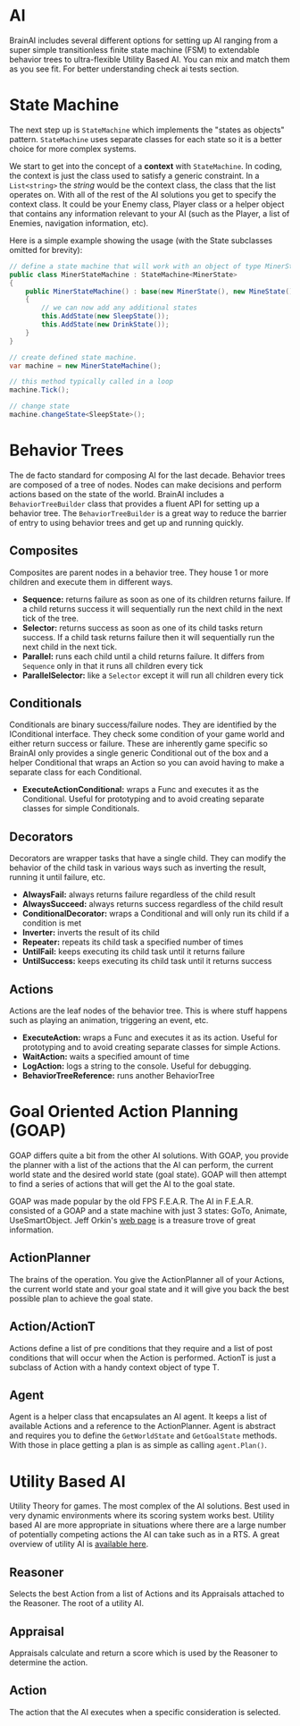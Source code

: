 AI
==========
BrainAI includes several different options for setting up AI ranging from a super simple transitionless finite state machine (FSM) to extendable behavior trees to ultra-flexible Utility Based AI. 
You can mix and match them as you see fit.
For better understanding check ai tests section.

State Machine
==========
The next step up is `StateMachine` which implements the "states as objects" pattern. 
`StateMachine` uses separate classes for each state so it is a better choice for more complex systems.

We start to get into the concept of a **context** with `StateMachine`. 
In coding, the context is just the class used to satisfy a generic constraint. 
In a `List<string>` the *string* would be the context class, the class that the list operates on. 
With all of the rest of the AI solutions you get to specify the context class. 
It could be your Enemy class, Player class or a helper object that contains any information relevant to your AI (such as the Player, a list of Enemies, navigation information, etc).

Here is a simple example showing the usage (with the State subclasses omitted for brevity):

```csharp
// define a state machine that will work with an object of type MinerState as the focus with an initial state of MineState
public class MinerStateMachine : StateMachine<MinerState>
{
    public MinerStateMachine() : base(new MinerState(), new MineState())
    {
        // we can now add any additional states
        this.AddState(new SleepState());
        this.AddState(new DrinkState());
    }
}

// create defined state machine.
var machine = new MinerStateMachine();

// this method typically called in a loop
machine.Tick();

// change state
machine.changeState<SleepState>();
```



Behavior Trees
==========
The de facto standard for composing AI for the last decade. 
Behavior trees are composed of a tree of nodes. 
Nodes can make decisions and perform actions based on the state of the world. 
BrainAI includes a `BehaviorTreeBuilder` class that provides a fluent API for setting up a behavior tree. 
The `BehaviorTreeBuilder` is a great way to reduce the barrier of entry to using behavior trees and get up and running quickly.


## Composites
Composites are parent nodes in a behavior tree. They house 1 or more children and execute them in different ways.

- **Sequence<T>:** returns failure as soon as one of its children returns failure. If a child returns success it will sequentially run the next child in the next tick of the tree.
- **Selector<T>:** returns success as soon as one of its child tasks return success. If a child task returns failure then it will sequentially run the next child in the next tick.
- **Parallel<T>:** runs each child until a child returns failure. It differs from `Sequence` only in that it runs all children every tick
- **ParallelSelector<T>:** like a `Selector` except it will run all children every tick


## Conditionals
Conditionals are binary success/failure nodes. They are identified by the IConditional interface. They check some condition of your game world and either return success or failure. These are inherently game specific so BrainAI only provides a single generic Conditional out of the box and a helper Conditional that wraps an Action so you can avoid having to make a separate class for each Conditional.

- **ExecuteActionConditional<T>:** wraps a Func and executes it as the Conditional. Useful for prototyping and to avoid creating separate classes for simple Conditionals.


## Decorators
Decorators are wrapper tasks that have a single child. They can modify the behavior of the child task in various ways such as inverting the result, running it until failure, etc.

- **AlwaysFail<T>:** always returns failure regardless of the child result
- **AlwaysSucceed<T>:** always returns success regardless of the child result
- **ConditionalDecorator<T>:** wraps a Conditional and will only run its child if a condition is met
- **Inverter<T>:** inverts the result of its child
- **Repeater<T>:** repeats its child task a specified number of times
- **UntilFail<T>:** keeps executing its child task until it returns failure
- **UntilSuccess<T>:** keeps executing its child task until it returns success


## Actions
Actions are the leaf nodes of the behavior tree. This is where stuff happens such as playing an animation, triggering an event, etc.

- **ExecuteAction<T>:** wraps a Func and executes it as its action. Useful for prototyping and to avoid creating separate classes for simple Actions.
- **WaitAction<T>:** waits a specified amount of time
- **LogAction<T>:** logs a string to the console. Useful for debugging.
- **BehaviorTreeReference<T>:** runs another BehaviorTree<T>



Goal Oriented Action Planning (GOAP)
==========
GOAP differs quite a bit from the other AI solutions. 
With GOAP, you provide the planner with a list of the actions that the AI can perform, the current world state and the desired world state (goal state). 
GOAP will then attempt to find a series of actions that will get the AI to the goal state.

GOAP was made popular by the old FPS F.E.A.R. 
The AI in F.E.A.R. consisted of a GOAP and a state machine with just 3 states: GoTo, Animate, UseSmartObject. 
Jeff Orkin's [web page](http://alumni.media.mit.edu/~jorkin/goap.html) is a treasure trove of great information.


## ActionPlanner
The brains of the operation. 
You give the ActionPlanner all of your Actions, the current world state and your goal state and it will give you back the best possible plan to achieve the goal state.


## Action/ActionT
Actions define a list of pre conditions that they require and a list of post conditions that will occur when the Action is performed. 
ActionT is just a subclass of Action with a handy context object of type T.


## Agent
Agent is a helper class that encapsulates an AI agent. 
It keeps a list of available Actions and a reference to the ActionPlanner. 
Agent is abstract and requires you to define the `GetWorldState` and `GetGoalState` methods. 
With those in place getting a plan is as simple as calling `agent.Plan()`.



Utility Based AI
==========
Utility Theory for games. 
The most complex of the AI solutions. 
Best used in very dynamic environments where its scoring system works best. 
Utility based AI are more appropriate in situations where there are a large number of potentially competing actions the AI can take such as in a RTS. 
A great overview of utility AI is [available here](http://www.gdcvault.com/play/1012410/Improving-AI-Decision-Modeling-Through).


## Reasoner
Selects the best Action from a list of Actions and its Appraisals attached to the Reasoner. The root of a utility AI.


## Appraisal
Appraisals calculate and return a score which is used by the Reasoner to determine the action.


## Action
The action that the AI executes when a specific consideration is selected.
